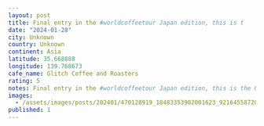 ```yaml
---
layout: post
title: Final entry in the #worldcoffeetour Japan edition, this is t
date: "2024-01-28"
city: Unknown
country: Unknown
continent: Asia
latitude: 35.668888
longitude: 139.768673
cafe_name: Glitch Coffee and Roasters
rating: 5
notes: Final entry in the #worldcoffeetour Japan edition, this is the OG glitch, a big shout out to my line mate and company for this amazing last coffee experience.
images:
  - /assets/images/posts/202401/470128919_18483353902001623_9216455872091779893_n_17894638811959962.jpg
published: 1
---
```

